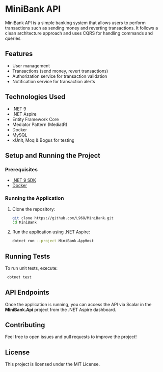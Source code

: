 # MiniBank API

MiniBank API is a simple banking system that allows users to perform transactions such as sending money and reverting transactions. It follows a clean architecture approach and uses CQRS for handling commands and queries.

## Features
- User management
- Transactions (send money, revert transactions)
- Authorization service for transaction validation
- Notification service for transaction alerts

## Technologies Used
- .NET 9
- .NET Aspire  
- Entity Framework Core
- Mediator Pattern (MediatR)
- Docker
- MySQL
- xUnit, Moq & Bogus for testing

## Setup and Running the Project
### Prerequisites
- [.NET 9 SDK](https://dotnet.microsoft.com/en-us/download/dotnet/9.0)
- [Docker](https://www.docker.com/get-started)

### Running the Application
1. Clone the repository:
   ```sh
   git clone https://github.com/L968/MiniBank.git
   cd MiniBank
   ```
2. Run the application using .NET Aspire:
   ```sh
   dotnet run --project MiniBank.AppHost
   ```

## Running Tests
To run unit tests, execute:
```sh
 dotnet test
```

## API Endpoints  
Once the application is running, you can access the API via Scalar in the **MiniBank.Api** project from the .NET Aspire dashboard.  


## Contributing
Feel free to open issues and pull requests to improve the project!

## License
This project is licensed under the MIT License.
